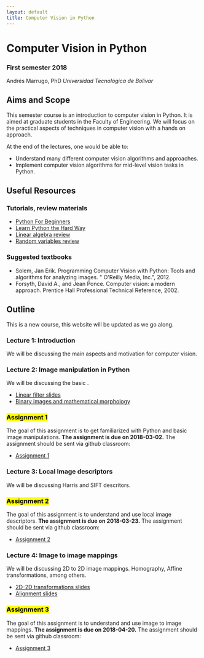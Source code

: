 ```yaml
---
layout: default
title: Computer Vision in Python
---
```


# Computer Vision in Python

### First semester 2018

Andrés Marrugo, PhD 
*Universidad Tecnológica de Bolívar*

##  Aims and Scope

This semester course is an introduction to computer vision in Python. It is aimed at graduate students in the Faculty of Engineering. We will focus on the practical aspects of techniques in computer vision with a hands on approach.

At the end of the lectures, one would be able to:

- Understand many different computer vision algorithms and approaches.
- Implement computer vision algorithms for mid-level vision tasks in Python.
 


## Useful Resources

### Tutorials, review materials

- [Python For Beginners](https://www.python.org/about/gettingstarted/ "Python For Beginners")
- [Learn Python the Hard Way](https://learnpythonthehardway.org/book/ "Learn Python the Hard Way")
- [Linear algebra review](http://www.cse.ucsd.edu/classes/wi05/cse252a/linear_algebra_review.pdf)
- [Random variables review](http://www.cse.ucsd.edu/classes/wi05/cse252a/random_var_review.pdf)

### Suggested textbooks

- Solem, Jan Erik. Programming Computer Vision with Python: Tools and algorithms for analyzing images. " O'Reilly Media, Inc.", 2012.
- Forsyth, David A., and Jean Ponce. Computer vision: a modern approach. Prentice Hall Professional Technical Reference, 2002.


## Outline

This is a new course, this website will be updated as we go along.

### Lecture 1: Introduction

We will be discussing the main aspects and motivation for computer vision.

<!-- [Lecture 1 slides](https://www.dropbox.com/s/mc5ijbj9onqua67/lec01_intro.pdf?dl=0) -->


### Lecture 2: Image manipulation in Python

We will be discussing the basic .

- [Linear filter slides](https://www.dropbox.com/s/bii2lkpdl3y24rv/lec05_filter.pdf?dl=0)
- [Binary images and mathematical morphology](https://www.dropbox.com/s/g3livg9tu7323ty/lec07-BinaryImages.pdf?dl=0)

### <mark>Assignment 1</mark>

The goal of this assignment is to get familiarized with Python and basic image manipulations. **The assignment is due on 2018-03-02.** The assignment should be sent via github classroom:

- [Assignment 1](https://classroom.github.com/a/77pxRHkz)

### Lecture 3: Local Image descriptors

We will be discussing Harris and SIFT descritors.


### <mark>Assignment 2</mark>

The goal of this assignment is to understand and use local image descriptors. **The assignment is due on 2018-03-23.** The assignment should be sent via github classroom:

- [Assignment 2](https://classroom.github.com/a/srRCOB3v)


### Lecture 4: Image to image mappings

We will be discussing 2D to 2D image mappings. Homography, Affine transformations, among others.

- [2D-2D transformations slides](https://www.dropbox.com/s/2vq3c0jemu94585/lec03-2Dto2DcoordinateTransforms.pdf?dl=0)
- [Alignment slides](https://www.dropbox.com/s/fr9tzyitt7c2xwz/lec11_alignment.pptx?dl=0)

### <mark>Assignment 3</mark>

The goal of this assignment is to understand and use image to image mappings. **The assignment is due on 2018-04-20.** The assignment should be sent via github classroom:

- [Assignment 3](https://classroom.github.com/a/LRtOZvl9)

<!-- [**Upload link**](https://www.dropbox.com/request/xC2aLa2w7hCGML1wKSqm) -->

<!--### Lecture 2: Perspective projection

We will be studying the main aspects about perspective projection and the pinhole camera model.

[Lecture 2 slides](https://www.dropbox.com/s/qtbrz67j4jfp2as/lec02_perspective.pdf?dl=0)

#### Reading

- [Forsyth and Ponce 1st chapter](https://www.dropbox.com/s/mfol1581hpd6fwy/Forsyth-Ponce-chapter-01.pdf?dl=0)
- [Camera geometry and parameters](https://www.dropbox.com/s/2olqadczmsoevo7/01-lectura-geometria-camaras.pdf?dl=0)

### Assignment 1

In this assignment you will study the basics of projective geometry. You will study the representations of points lines and planes, as well as transformations. **The assignment is due on 2016-09-02 at 11:00 pm.** The assignment and the data:

- [Assignment 1](computer-vision-assignment1.pdf)
- [Assignment data](assignment1data.zip)

[**Upload link**](https://www.dropbox.com/request/kcbzM88o03DyAlpOLBtb)

#### Supporting material

- [Lecture notes by Magnus Oskarsson](alllectures.pdf)
- [Homogeneous Coordinates and Transformations of the Plane](9781852338015-c1.pdf)
- [Projective Geometry and Transformations in 2D](Hartley-Zisserman-chapter-02.pdf)


### Lecture 3: Cameras

Cameras with lenses and properties. Thin lens formula, depth of field, field of view, and distorsions.

[Lecture 3 slides](https://www.dropbox.com/s/lmbqj877zpi8u7r/lec03_camera.pdf?dl=0)


### Lecture 4: Color

We will discuss the physics of color, human color perception and models of image color.

[Lecture 4 slides](https://www.dropbox.com/s/pr8pvn0pubdmj1j/lec04_color.pdf?dl=0)

#### Reading

- [Forsyth and Ponce 3rd chapter](https://www.dropbox.com/s/ggba6dvj9u1bcw8/Forsyth-Ponce-chapter-03.pdf?dl=0)

### Lecture 5: Linear Filtering

Linear filters, convolution kernel, smoothing and sharpening.

[Lecture 5 slides](https://www.dropbox.com/s/bii2lkpdl3y24rv/lec05_filter.pdf?dl=0)

#### Reading

- [Forsyth and Ponce 4th chapter](https://www.dropbox.com/s/oojl3uuwlj8mohk/Forsyth-Ponce-chapter-04.pdf?dl=0)

### Lecture 6: Frequency representation, pyramids and filter banks.

In this lecture we will discuss the different representation for images and the sampling problems.

[Lecture 6 slides - frequency](https://www.dropbox.com/s/02a64pfpd59m5xi/lec06_frequency.pdf?dl=0)
[Lecture 6 slides - pyramids](https://www.dropbox.com/s/ladbcvtrek4oro7/lec06_pyramids.pdf?dl=0)

#### Reading

- [Forsyth and Ponce 4th chapter](https://www.dropbox.com/s/oojl3uuwlj8mohk/Forsyth-Ponce-chapter-04.pdf?dl=0)

### <a name="QL1_6"></a> <mark>Questions Lectures 1-6</mark>

If you have worked out the lecture questions, please send them to the following [link.](https://www.dropbox.com/request/0giihDfxx7vb1O4rIDYz)

### Assignment 2

The goal of this assignment is to learn to work with images in MATLAB. **The assignment is due on 2016-09-24 at 11:59 pm.** The assignment and the data:

- [Assignment 2](assignment2)

[**Upload link**](https://www.dropbox.com/request/HNjyNE0MMbHMx0qeUMrX)

### Lecture 7: Edge Detection

We will introduce the general approach towards image edge detection.

[Lecture 7 slides](https://www.dropbox.com/s/jzgv403hpwe8uo1/lec06_edge.pdf?dl=0)

#### Reading

- [Forsyth and Ponce 5.1-5.2](https://www.dropbox.com/s/vzkm4sje4uvrpy7/Forsyth-Ponce-chapter-05-1-2.pdf?dl=0)

### Lecture 8: Corner Detection

We will introduce the general approach towards image edge detection.

[Lecture 8 slides](https://www.dropbox.com/s/ibgtdylezx72abz/lec08_corner.pdf?dl=0)
[Harris corner detector](harris.m)

#### Reading

- [Forsyth and Ponce 5.1-5.2](https://www.dropbox.com/s/52hempwwv2gbypn/Forsyth-Ponce-chapter-05-3.pdf?dl=0)

### Lecture 9: SIFT

In this lecture we will discuss Scale-Invariant Keypoints.

[Lecture 9 slides](https://www.dropbox.com/s/v60jegnvetck34u/lec09_sift.pdf?dl=0)

### Assignment 3

The goal of this assignment is to implement a Laplacian blob detector. **The assignment is due on 2016-10-22 at 11:59 pm.** The assignment and the data:

- [Assignment 3](assignment3)

[**Upload link**](https://www.dropbox.com/request/0fDrePHzilihx3YHBBP8)

### Lecture 10: Optical Flow

We will introduce motion estimation in computer vision.

[Lecture 10 slides](https://www.dropbox.com/s/6db7s4etomd0p21/lec10_optical_flow.pdf?dl=0)

#### Reading

- [Forsyth and Ponce 11.1](https://www.dropbox.com/s/1kmiy3gtli1i5xl/Forsyth-Ponce-chapter-11-1.pdf?dl=0)

### Lecture 11: Fitting

In this lecture we will discuss the main aspects of fitting data to a parametric model, especially under the assumption of noisy data.

[Lecture 11 slides](https://www.dropbox.com/s/dqx065cez99pim2/lec11_fitting.pdf?dl=0)

#### Reading

- [Forsyth and Ponce 10.2](https://www.dropbox.com/s/3ld7ayedcj4u2bz/Forsyth-Ponce-chapter-10.pdf?dl=0)
- [Forsyth and Ponce 22.1](https://www.dropbox.com/s/ufecs7h22109r1m/Forsyth-Ponce-chapter-22-1.pdf?dl=0)

### Lecture 12: Hough Transform

We continue on the topic of fitting, this time via the Hough Transform.

[Lecture 12 slides](https://www.dropbox.com/s/ts2azv8nxcdi9lt/lec12_hough.pdf?dl=0)

#### Reading

- [Forsyth and Ponce 10.1](https://www.dropbox.com/s/3ld7ayedcj4u2bz/Forsyth-Ponce-chapter-10.pdf?dl=0)

### Lecture 13: Alignment

Registration or alignment is the problem of finding a transformation that takes one dataset to another.

[Lecture 13 slides](https://www.dropbox.com/s/4u45v4jwiqztxzy/lec13_alignment.pptx?dl=0)

#### Reading

- [Forsyth and Ponce 12.1](https://www.dropbox.com/s/jkpze7ixos6jlpk/Forsyth-Ponce-chapter-12-1.pdf?dl=0)

### In class assignment 4

The goal of this assignment is to implement a naive RANSAC line fiting.
**The assignment is due on 2016-10-16 at 11:00 pm.**
The code:

- [Assignment](https://www.dropbox.com/sh/mxy8wde75c95s2q/AAAb8WnqKnrJCxA69gtCBWKwa?dl=0)

[**Upload link**](https://www.dropbox.com/request/NUR1i2bZ4CEW9G5a4hR3)

### Lecture 14: Calibration

Calibrating a single camera.

[Lecture 14 slides](https://www.dropbox.com/s/lj8md9yf7gzo4eh/lec14_calibration.pptx?dl=0)

#### Reading

- [Forsyth and Ponce 1st chapter](https://www.dropbox.com/s/mfol1581hpd6fwy/Forsyth-Ponce-chapter-01.pdf?dl=0)
- [Camera geometry and parameters](https://www.dropbox.com/s/2olqadczmsoevo7/01-lectura-geometria-camaras.pdf?dl=0)

### Lecture 15: Single-view Modeling

Measuring objects from a single image.

[Lecture 15 slides](https://www.dropbox.com/s/vwallrq77g7ilwk/lec15_single_view.pptx?dl=0)

#### Reading

- [Ch. 2 from Hoiem and Savarese book](https://www.dropbox.com/s/k00o70g24ucsu2k/3dscene_book_svg.pdf?dl=0)

### Lecture 16: Epipolar Geometry

Two or more cameras.

[Lecture 16 slides](https://www.dropbox.com/s/mxjj19geha1r3lu/lec16_epipolar.pptx?dl=0)

#### Reading

- [Forsyth and Ponce section 7.1](https://www.dropbox.com/s/52w4q1s7ysbg92n/Forsyth-Ponce-chapter-07-1-2.pdf?dl=0)


### <mark>Assignment 5</mark>

The goal of this assignment is to implement robust homography and fundamental matrix estimation to register pairs of images separated either by a 2D or 3D projective transformation. **The assignment is due on 2016-12-02 at 12:00 m.** The assignment and the data:

- [Assignment 5](assignment5)

[**Upload link**](https://www.dropbox.com/request/xC2aLa2w7hCGML1wKSqm)

#### Supporting material

- [Homography estimation](https://www.dropbox.com/s/eqdbgotv1n82yz1/ex1.pdf?dl=0)
- [Hartley and Zisserman - chapter 4](https://www.dropbox.com/s/ujqmwe6u8vrndr2/Richard%20Hartley%20Andrew%20Zisserman-Multiple%20View%20Geometry%20in%20Computer%20Vision%2C%202nd%20Edition%20%282004%29.pdf?dl=0)
 -->
